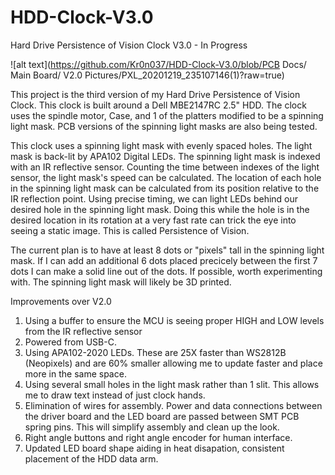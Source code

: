 # HDD-Clock-V3.0
Hard Drive Persistence of Vision Clock V3.0  -  In Progress

![alt text](https://github.com/Kr0n037/HDD-Clock-V3.0/blob/PCB Docs/ Main Board/ V2.0 Pictures/PXL_20201219_235107146(1)?raw=true)

This project is the third version of my Hard Drive Persistence of Vision Clock. This clock is built around a Dell MBE2147RC 2.5" HDD. The clock uses the spindle motor, Case, and 1 of the platters modified to be a spinning light mask. PCB versions of the spinning light masks are also being tested.

This clock uses a spinning light mask with evenly spaced holes. The light mask is back-lit by APA102 Digital LEDs. The spinning light mask is indexed with an IR reflective sensor. Counting the time between indexes of the light sensor, the light mask's speed can be calculated. The location of each hole in the spinning light mask can be calculated from its position relative to the IR reflection point. Using precise timing, we can light LEDs behind our desired hole in the spinning light mask. Doing this while the hole is in the desired location in its rotation at a very fast rate can trick the eye into seeing a static image. This is called Persistence of Vision.

The current plan is to have at least 8 dots or "pixels" tall in the spinning light mask. If I can add an additional 6 dots placed precicely between the first 7 dots I can make a solid line out of the dots. If possible, worth experimenting with. The spinning light mask will likely be 3D printed.

Improvements over V2.0
  1. Using a buffer to ensure the MCU is seeing proper HIGH and LOW levels from the IR reflective sensor
  2. Powered from USB-C. 
  3. Using APA102-2020 LEDs. These are 25X faster than WS2812B (Neopixels) and are 60% smaller allowing me to update faster and place more in the same space.
  4. Using several small holes in the light mask rather than 1 slit. This allows me to draw text instead of just clock hands.
  5. Elimination of wires for assembly. Power and data connections between the driver board and the LED board are passed between SMT PCB spring pins. This will simplify assembly and clean up the look.
  6. Right angle buttons and right angle encoder for human interface.
  7. Updated LED board shape aiding in heat disapation, consistent placement of the HDD data arm.


